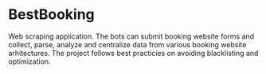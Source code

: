 # BestBooking

Web scraping application. The bots can submit booking website forms and collect, parse, analyze and centralize data from various booking website arhitectures. The project follows best practicies on avoiding blacklisting and optimization. 
